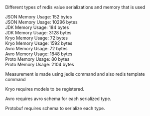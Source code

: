 Different types of redis value serializations and memory that is used

JSON Memory Usage: 152 bytes  
JSON Memory Usage: 10296 bytes  
JDK Memory Usage: 184 bytes  
JDK Memory Usage: 3128 bytes  
Kryo Memory Usage: 72 bytes  
Kryo Memory Usage: 1592 bytes  
Avro Memory Usage: 72 bytes  
Avro Memory Usage: 1848 bytes  
Proto Memory Usage: 80 bytes   
Proto Memory Usage: 2104 bytes   

Measurement is made using jedis command and also redis template command

Kryo requires models to be registered. 

Avro requires avro schema for each serialized type. 

Protobuf requires schema to serialize each type.